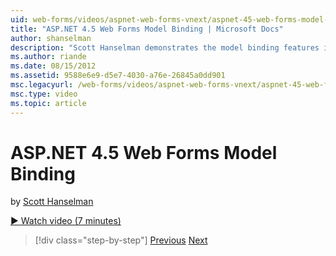 ```yaml
---
uid: web-forms/videos/aspnet-web-forms-vnext/aspnet-45-web-forms-model-binding
title: "ASP.NET 4.5 Web Forms Model Binding | Microsoft Docs"
author: shanselman
description: "Scott Hanselman demonstrates the model binding features in ASP.NET 4.5"
ms.author: riande
ms.date: 08/15/2012
ms.assetid: 9588e6e9-d5e7-4030-a76e-26845a0dd901
msc.legacyurl: /web-forms/videos/aspnet-web-forms-vnext/aspnet-45-web-forms-model-binding
msc.type: video
ms.topic: article
---
```

# ASP.NET 4.5 Web Forms Model Binding

by [Scott Hanselman](https://github.com/shanselman)

[&#9654; Watch video (7 minutes)](https://channel9.msdn.com/Blogs/ASP-NET-Site-Videos/aspnet-45-web-forms-model-binding)

> [!div class="step-by-step"]
> [Previous](aspnet-vnext-videos-model-binding-part-3-updating.md)
> [Next](aspnet-45-web-forms-strong-typed-data-controls.md)
